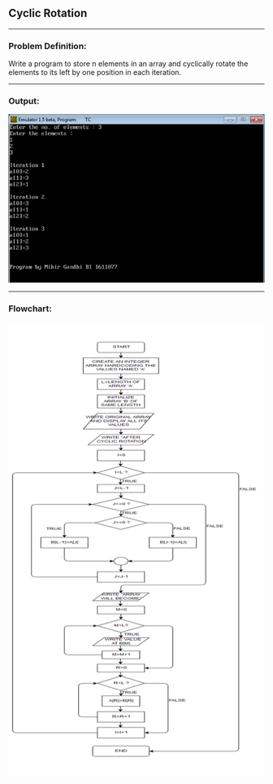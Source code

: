 ## Cyclic Rotation

-----------------------------------------
### Problem Definition:
Write a program to store n elements in an array and cyclically rotate the elements to its left by one position in each iteration.

------------------------------------------
### Output:
<p align="center">
    <img src="./output.png">
</p>

------------------------------------------
### Flowchart:

<p align="center">
 <img src="./flowchart.png" alt="Flowchart">
</p>
